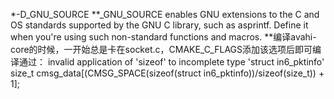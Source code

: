 *-D_GNU_SOURCE
**_GNU_SOURCE enables GNU extensions to the C and OS standards supported by the GNU C library, such as asprintf. Define it when you're using such non-standard functions and macros.
**编译avahi-core的时候，一开始总是卡在socket.c，CMAKE_C_FLAGS添加该选项后即可编译通过：
invalid application of 'sizeof' to incomplete type 'struct in6_pktinfo' size_t cmsg_data[(CMSG_SPACE(sizeof(struct in6_pktinfo))/sizeof(size_t)) + 1];
